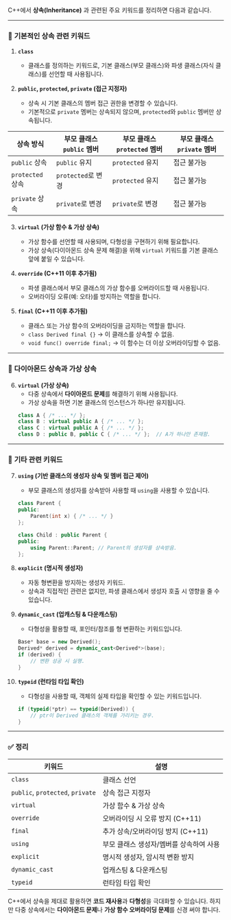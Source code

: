 C++에서 **상속(Inheritance)** 과 관련된 주요 키워드를 정리하면 다음과 같습니다.

---

### 🔹 **기본적인 상속 관련 키워드**
1. **`class`**  
   - 클래스를 정의하는 키워드로, 기본 클래스(부모 클래스)와 파생 클래스(자식 클래스)를 선언할 때 사용됩니다.

2. **`public`, `protected`, `private` (접근 지정자)**  
   - 상속 시 기본 클래스의 멤버 접근 권한을 변경할 수 있습니다.
   - 기본적으로 `private` 멤버는 상속되지 않으며, `protected`와 `public` 멤버만 상속됩니다.

| 상속 방식 | 부모 클래스 `public` 멤버 | 부모 클래스 `protected` 멤버 | 부모 클래스 `private` 멤버 |
|-----------|--------------------------|-----------------------------|----------------------------|
| `public` 상속 | `public` 유지 | `protected` 유지 | 접근 불가능 |
| `protected` 상속 | `protected`로 변경 | `protected` 유지 | 접근 불가능 |
| `private` 상속 | `private`로 변경 | `private`로 변경 | 접근 불가능 |

3. **`virtual` (가상 함수 & 가상 상속)**  
   - 가상 함수를 선언할 때 사용되며, 다형성을 구현하기 위해 필요합니다.
   - 가상 상속(다이아몬드 상속 문제 해결)을 위해 `virtual` 키워드를 기본 클래스 앞에 붙일 수 있습니다.

4. **`override` (C++11 이후 추가됨)**  
   - 파생 클래스에서 부모 클래스의 가상 함수를 오버라이드할 때 사용됩니다.
   - 오버라이딩 오류(예: 오타)를 방지하는 역할을 합니다.

5. **`final` (C++11 이후 추가됨)**  
   - 클래스 또는 가상 함수의 오버라이딩을 금지하는 역할을 합니다.
   - `class Derived final {}` → 이 클래스를 상속할 수 없음.
   - `void func() override final;` → 이 함수는 더 이상 오버라이딩할 수 없음.

---

### 🔹 **다이아몬드 상속과 가상 상속**
6. **`virtual` (가상 상속)**  
   - 다중 상속에서 **다이아몬드 문제**를 해결하기 위해 사용됩니다.
   - 가상 상속을 하면 기본 클래스의 인스턴스가 하나만 유지됩니다.
   ```cpp
   class A { /* ... */ };
   class B : virtual public A { /* ... */ };
   class C : virtual public A { /* ... */ };
   class D : public B, public C { /* ... */ };  // A가 하나만 존재함.
   ```

---

### 🔹 **기타 관련 키워드**
7. **`using` (기반 클래스의 생성자 상속 및 멤버 접근 제어)**  
   - 부모 클래스의 생성자를 상속받아 사용할 때 `using`을 사용할 수 있습니다.
   ```cpp
   class Parent {
   public:
       Parent(int x) { /* ... */ }
   };

   class Child : public Parent {
   public:
       using Parent::Parent; // Parent의 생성자를 상속받음.
   };
   ```

8. **`explicit` (명시적 생성자)**  
   - 자동 형변환을 방지하는 생성자 키워드.
   - 상속과 직접적인 관련은 없지만, 파생 클래스에서 생성자 호출 시 영향을 줄 수 있습니다.

9. **`dynamic_cast` (업캐스팅 & 다운캐스팅)**  
   - 다형성을 활용할 때, 포인터/참조를 형 변환하는 키워드입니다.
   ```cpp
   Base* base = new Derived();
   Derived* derived = dynamic_cast<Derived*>(base);
   if (derived) {
       // 변환 성공 시 실행.
   }
   ```

10. **`typeid` (런타임 타입 확인)**  
    - 다형성을 사용할 때, 객체의 실제 타입을 확인할 수 있는 키워드입니다.
    ```cpp
    if (typeid(*ptr) == typeid(Derived)) {
        // ptr이 Derived 클래스의 객체를 가리키는 경우.
    }
    ```

---

### ✅ **정리**
| 키워드 | 설명 |
|--------|------|
| `class` | 클래스 선언 |
| `public`, `protected`, `private` | 상속 접근 지정자 |
| `virtual` | 가상 함수 & 가상 상속 |
| `override` | 오버라이딩 시 오류 방지 (C++11) |
| `final` | 추가 상속/오버라이딩 방지 (C++11) |
| `using` | 부모 클래스 생성자/멤버를 상속하여 사용 |
| `explicit` | 명시적 생성자, 암시적 변환 방지 |
| `dynamic_cast` | 업캐스팅 & 다운캐스팅 |
| `typeid` | 런타임 타입 확인 |

C++에서 상속을 제대로 활용하면 **코드 재사용**과 **다형성**을 극대화할 수 있습니다. 하지만 다중 상속에서는 **다이아몬드 문제**나 **가상 함수 오버라이딩 문제**를 신경 써야 합니다.
